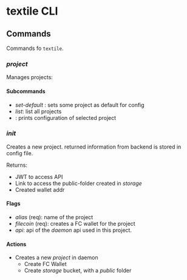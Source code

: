 # textile CLI

## Commands
Commands fo `textile`.

### _project_
Manages projects:

#### Subcommands
- _set-default_ <name>: sets some project as default for config
- _list_: list all projects
- <name>: prints configuration of selected project

### _init_ 
Creates a new project. returned information from backend is stored in config 
file.

Returns:
   - JWT to access API
   - Link to access the public-folder created in _storage_
   - Created wallet addr


#### Flags
- _alias_ (req): name of the project
- _filecoin_ (req): creates a FC wallet for the project
- _api_: api of the _daemon_ api used in this project.

#### Actions
- Creates a new _project_ in daemon
    - Create FC Wallet
    - Create _storage_ bucket, with a _public_ folder